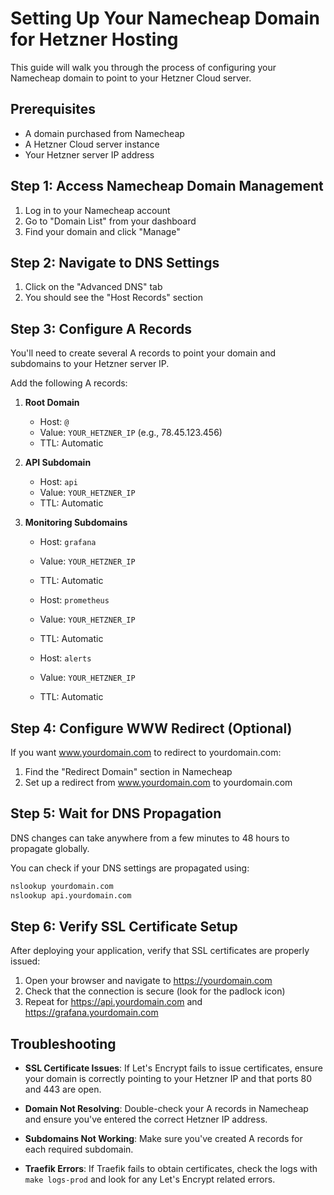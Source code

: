 # Setting Up Your Namecheap Domain for Hetzner Hosting

This guide will walk you through the process of configuring your Namecheap domain to point to your Hetzner Cloud server.

## Prerequisites

- A domain purchased from Namecheap
- A Hetzner Cloud server instance
- Your Hetzner server IP address

## Step 1: Access Namecheap Domain Management

1. Log in to your Namecheap account
2. Go to "Domain List" from your dashboard
3. Find your domain and click "Manage"

## Step 2: Navigate to DNS Settings

1. Click on the "Advanced DNS" tab
2. You should see the "Host Records" section

## Step 3: Configure A Records

You'll need to create several A records to point your domain and subdomains to your Hetzner server IP.

Add the following A records:

1. **Root Domain**
   - Host: `@`
   - Value: `YOUR_HETZNER_IP` (e.g., 78.45.123.456)
   - TTL: Automatic

2. **API Subdomain**
   - Host: `api`
   - Value: `YOUR_HETZNER_IP`
   - TTL: Automatic

3. **Monitoring Subdomains**
   - Host: `grafana`
   - Value: `YOUR_HETZNER_IP`
   - TTL: Automatic
   
   - Host: `prometheus`
   - Value: `YOUR_HETZNER_IP`
   - TTL: Automatic
   
   - Host: `alerts`
   - Value: `YOUR_HETZNER_IP`
   - TTL: Automatic

## Step 4: Configure WWW Redirect (Optional)

If you want www.yourdomain.com to redirect to yourdomain.com:

1. Find the "Redirect Domain" section in Namecheap
2. Set up a redirect from www.yourdomain.com to yourdomain.com

## Step 5: Wait for DNS Propagation

DNS changes can take anywhere from a few minutes to 48 hours to propagate globally.

You can check if your DNS settings are propagated using:

```bash
nslookup yourdomain.com
nslookup api.yourdomain.com
```

## Step 6: Verify SSL Certificate Setup

After deploying your application, verify that SSL certificates are properly issued:

1. Open your browser and navigate to https://yourdomain.com
2. Check that the connection is secure (look for the padlock icon)
3. Repeat for https://api.yourdomain.com and https://grafana.yourdomain.com

## Troubleshooting

- **SSL Certificate Issues**: If Let's Encrypt fails to issue certificates, ensure your domain is correctly pointing to your Hetzner IP and that ports 80 and 443 are open.

- **Domain Not Resolving**: Double-check your A records in Namecheap and ensure you've entered the correct Hetzner IP address.

- **Subdomains Not Working**: Make sure you've created A records for each required subdomain.

- **Traefik Errors**: If Traefik fails to obtain certificates, check the logs with `make logs-prod` and look for any Let's Encrypt related errors.
